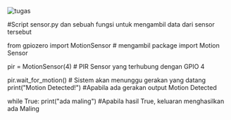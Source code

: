 ![tugas](https://user-images.githubusercontent.com/108166801/178908165-e2893b4c-394d-4945-8feb-6deec63cdac1.jpeg)

#Script sensor.py dan sebuah fungsi untuk mengambil data dari sensor tersebut

from gpiozero import MotionSensor   # mengambil package import Motion Sensor

pir = MotionSensor(4)   # PIR Sensor yang terhubung dengan GPIO 4

pir.wait_for_motion()     # Sistem akan menunggu gerakan yang datang
print("Motion Detected!")   #Apabila ada gerakan output Motion Detected

while True:
    print("ada maling")     #Apabila hasil True, keluaran menghasilkan ada Maling
